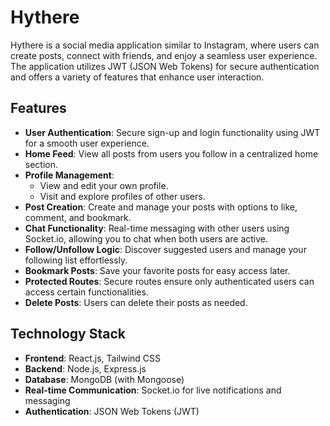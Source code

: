 # Hythere

Hythere is a social media application similar to Instagram, where users can create posts, connect with friends, and enjoy a seamless user experience. The application utilizes JWT (JSON Web Tokens) for secure authentication and offers a variety of features that enhance user interaction.

## Features

- **User Authentication**: Secure sign-up and login functionality using JWT for a smooth user experience.
- **Home Feed**: View all posts from users you follow in a centralized home section.
- **Profile Management**: 
  - View and edit your own profile.
  - Visit and explore profiles of other users.
- **Post Creation**: Create and manage your posts with options to like, comment, and bookmark.
- **Chat Functionality**: Real-time messaging with other users using Socket.io, allowing you to chat when both users are active.
- **Follow/Unfollow Logic**: Discover suggested users and manage your following list effortlessly.
- **Bookmark Posts**: Save your favorite posts for easy access later.
- **Protected Routes**: Secure routes ensure only authenticated users can access certain functionalities.
- **Delete Posts**: Users can delete their posts as needed.

## Technology Stack

- **Frontend**: React.js, Tailwind CSS
- **Backend**: Node.js, Express.js
- **Database**: MongoDB (with Mongoose)
- **Real-time Communication**: Socket.io for live notifications and messaging
- **Authentication**: JSON Web Tokens (JWT)
